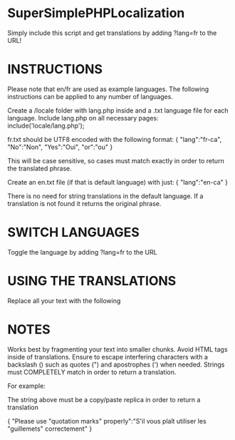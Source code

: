 # SuperSimplePHPLocalization

Simply include this script and get translations by adding ?lang=fr to the URL!

# INSTRUCTIONS

Please note that en/fr are used as example languages. The following instructions can be applied to any number of languages.

Create a /locale folder with lang.php inside and a .txt language file for each language.
Include lang.php on all necessary pages: include('locale/lang.php');

fr.txt should be UTF8 encoded with the following format:
{
  "lang":"fr-ca",
  "No":"Non",
  "Yes":"Oui",
  "or":"ou"
}

This will be case sensitive, so cases must match exactly in order to return the translated phrase.

Create an en.txt file (if that is default language) with just:
{
	"lang":"en-ca" 
} 

There is no need for string translations in the default language.
If a translation is not found it returns the original phrase.

# SWITCH LANGUAGES

Toggle the language by adding ?lang=fr to the URL

# USING THE TRANSLATIONS

Replace all your text with the following <?php echo __("Some text here"); ?>

# NOTES

Works best by fragmenting your text into smaller chunks. Avoid HTML tags inside of translations.
Ensure to escape interfering characters with a backslash (\) such as quotes (") and apostrophes (') when needed.
Strings must COMPLETELY match in order to return a translation. 

For example:

<?php echo __("Please use \"quotation marks\" properly"); ?> 

The string above must be a copy/paste replica in order to return a translation

{
  "Please use \"quotation marks\" properly":"S'il vous plaît utiliser les \"guillemets\" correctement" 
} 
